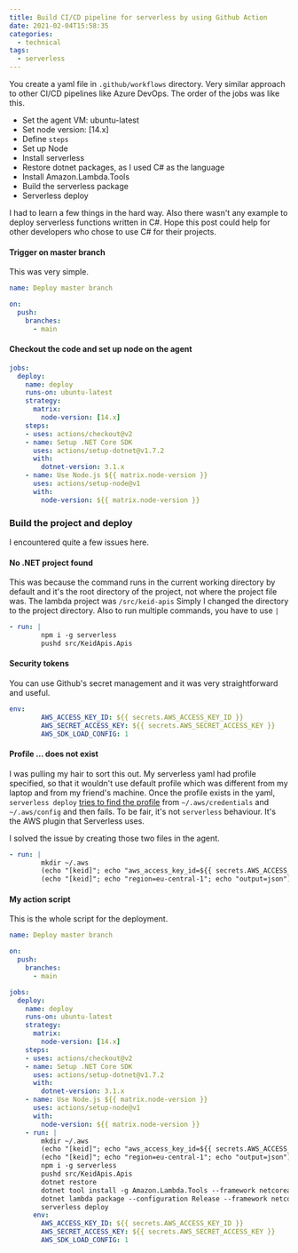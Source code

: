 ```yaml
---
title: Build CI/CD pipeline for serverless by using Github Action
date: 2021-02-04T15:58:35
categories:
  - technical
tags:
  - serverless
---
```



You create a yaml file in `.github/workflows` directory. Very similar approach to other CI/CD pipelines like Azure DevOps. The order of the jobs was like this.

* Set the agent VM: ubuntu-latest
* Set node version: \[14.x\]
* Define `steps` 
* Set up Node
* Install serverless
* Restore dotnet packages, as I used C\# as the language
* Install Amazon.Lambda.Tools
* Build the serverless package
* Serverless deploy

I had to learn a few things in the hard way. Also there wasn't any example to deploy serverless functions written in C\#. Hope this post could help for other developers who chose to use C\# for their projects.

#### Trigger on master branch

This was very simple. 

```yaml
name: Deploy master branch

on:
  push:
    branches:
      - main
```

#### Checkout the code and set up node on the agent

```yaml
jobs:
  deploy:
    name: deploy
    runs-on: ubuntu-latest
    strategy:
      matrix:
        node-version: [14.x]
    steps:
    - uses: actions/checkout@v2
    - name: Setup .NET Core SDK
      uses: actions/setup-dotnet@v1.7.2
      with:
        dotnet-version: 3.1.x
    - name: Use Node.js ${{ matrix.node-version }}
      uses: actions/setup-node@v1
      with:
        node-version: ${{ matrix.node-version }}
```

### Build the project and deploy

I encountered quite a few issues here. 

#### No .NET project found

This was because the command runs in the current working directory by default and it's the root directory of the project, not where the project file was. The lambda project was `/src/keid-apis` Simply I changed the directory to the project directory. Also to run multiple commands, you have to use `|` 

```yaml
- run: |
        npm i -g serverless
        pushd src/KeidApis.Apis
```

#### Security tokens

You can use Github's secret management and it was very straightforward and useful.

```yaml
env:
        AWS_ACCESS_KEY_ID: ${{ secrets.AWS_ACCESS_KEY_ID }}
        AWS_SECRET_ACCESS_KEY: ${{ secrets.AWS_SECRET_ACCESS_KEY }}
        AWS_SDK_LOAD_CONFIG: 1

```

#### Profile ... does not exist

I was pulling my hair to sort this out. My serverless yaml had profile specified, so that it wouldn't use default profile which was different from my laptop and from my friend's machine. Once the profile exists in the yaml, `serverless deploy` [tries to find the profile](https://github.com/serverless/serverless/issues/5474) from `~/.aws/credentials` and `~/.aws/config` and then fails. To be fair, it's not `serverless` behaviour. It's the AWS plugin that Serverless uses. 

I solved the issue by creating those two files in the agent.

```yaml
- run: |
        mkdir ~/.aws
        (echo "[keid]"; echo "aws_access_key_id=${{ secrets.AWS_ACCESS_KEY_ID }}"; echo "aws_secret_access_key=${{ secrets.AWS_SECRET_ACCESS_KEY }}") > ~/.aws/credentials
        (echo "[keid]"; echo "region=eu-central-1"; echo "output=json") > ~/.aws/config
```

#### My action script

This is the whole script for the deployment.

```yaml
name: Deploy master branch

on:
  push:
    branches:
      - main

jobs:
  deploy:
    name: deploy
    runs-on: ubuntu-latest
    strategy:
      matrix:
        node-version: [14.x]
    steps:
    - uses: actions/checkout@v2
    - name: Setup .NET Core SDK
      uses: actions/setup-dotnet@v1.7.2
      with:
        dotnet-version: 3.1.x
    - name: Use Node.js ${{ matrix.node-version }}
      uses: actions/setup-node@v1
      with:
        node-version: ${{ matrix.node-version }}
    - run: |
        mkdir ~/.aws
        (echo "[keid]"; echo "aws_access_key_id=${{ secrets.AWS_ACCESS_KEY_ID }}"; echo "aws_secret_access_key=${{ secrets.AWS_SECRET_ACCESS_KEY }}") > ~/.aws/credentials
        (echo "[keid]"; echo "region=eu-central-1"; echo "output=json") > ~/.aws/config
        npm i -g serverless
        pushd src/KeidApis.Apis
        dotnet restore
        dotnet tool install -g Amazon.Lambda.Tools --framework netcoreapp3.1
        dotnet lambda package --configuration Release --framework netcoreapp3.1 --output-package bin/Release/netcoreapp3.1/package.zip
        serverless deploy
      env:
        AWS_ACCESS_KEY_ID: ${{ secrets.AWS_ACCESS_KEY_ID }}
        AWS_SECRET_ACCESS_KEY: ${{ secrets.AWS_SECRET_ACCESS_KEY }}
        AWS_SDK_LOAD_CONFIG: 1
```

